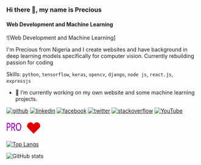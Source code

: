 ### Hi there 👋, my name is Precious
#### Web Development and Machine Learning
![Web Development and Machine Learning]

I'm Precious from Nigeria and I create websites and have background in deep learning models specifically for computer vision. Currently rebuilding passion for coding

Skills: ```python```, ```tensorflow```, ```keras```, ```opencv```, ```django```, ```node js```, ```react.js```, ```expressjs```

- 🔭 I’m currently working on my own website and some machine learning projects. 


[<img src='https://cdn.jsdelivr.net/npm/simple-icons@3.0.1/icons/github.svg' alt='github' height='40'>](https://github.com/softdude47)  [<img src='https://cdn.jsdelivr.net/npm/simple-icons@3.0.1/icons/linkedin.svg' alt='linkedin' height='40'>](https://www.linkedin.com/in/precious-godwin-56233b170/)  [<img src='https://cdn.jsdelivr.net/npm/simple-icons@3.0.1/icons/facebook.svg' alt='facebook' height='40'>](https://www.facebook.com/precious.godwin.739978)  [<img src='https://cdn.jsdelivr.net/npm/simple-icons@3.0.1/icons/twitter.svg' alt='twitter' height='40'>](https://twitter.com/softdude47)  [<img src='https://cdn.jsdelivr.net/npm/simple-icons@3.0.1/icons/stackoverflow.svg' alt='stackoverflow' height='40'>](https://stackoverflow.com/users/softdude47)  [<img src='https://cdn.jsdelivr.net/npm/simple-icons@3.0.1/icons/youtube.svg' alt='YouTube' height='40'>](https://www.youtube.com/channel/ssZ7J6dmay3C7UtdhaVxBg)  

<a href='https://github.com/pricing'><img src='https://raw.githubusercontent.com/acervenky/animated-github-badges/master/assets/pro.gif' width='40' height='40'></a> <a href='https://docs.github.com/en/github/supporting-the-open-source-community-with-github-sponsors'><img src='https://raw.githubusercontent.com/acervenky/animated-github-badges/master/assets/sponsorbadge.gif' width='35' height='35'></a> 

[![Top Langs](https://github-readme-stats.vercel.app/api/top-langs/?username=softdude47)](https://github.com/anuraghazra/github-readme-stats)

![GitHub stats](https://github-readme-stats.vercel.app/api?username=softdude47&show_icons=true)  

